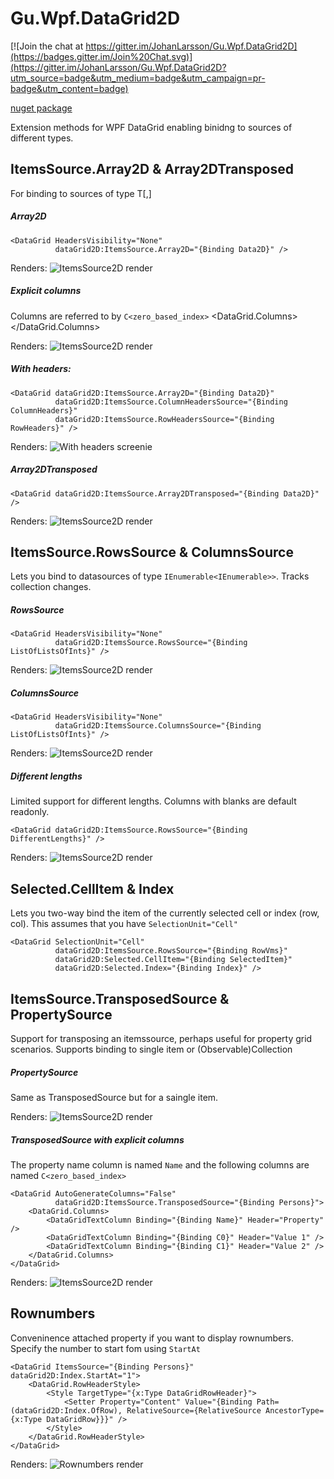 # Gu.Wpf.DataGrid2D

[![Join the chat at https://gitter.im/JohanLarsson/Gu.Wpf.DataGrid2D](https://badges.gitter.im/Join%20Chat.svg)](https://gitter.im/JohanLarsson/Gu.Wpf.DataGrid2D?utm_source=badge&utm_medium=badge&utm_campaign=pr-badge&utm_content=badge)

[nuget package](https://www.nuget.org/packages/Gu.Wpf.DataGrid2D/)

Extension methods for WPF DataGrid enabling binidng to sources of different types.

## ItemsSource.Array2D & Array2DTransposed
For binding to sources of type T[,]

##### Array2D
    <DataGrid HeadersVisibility="None"
              dataGrid2D:ItemsSource.Array2D="{Binding Data2D}" />

Renders:
![ItemsSource2D render](http://i.imgur.com/00325df.png)

##### Explicit columns
Columns are referred to by `C<zero_based_index>`
<DataGrid AutoGenerateColumns="False"
          dataGrid2D:ItemsSource.Array2DTransposed="{Binding Data2D}">
    <DataGrid.Columns>
        <DataGridTextColumn Binding="{Binding C0}" Header="Col 1" />
        <DataGridTextColumn Binding="{Binding C1}" Header="Col 2" />
        <DataGridTextColumn Binding="{Binding C2}" Header="Col 3" />
    </DataGrid.Columns>
</DataGrid>

Renders:
![ItemsSource2D render](http://i.imgur.com/IHvEI0c.png)

##### With headers:
```
<DataGrid dataGrid2D:ItemsSource.Array2D="{Binding Data2D}"
          dataGrid2D:ItemsSource.ColumnHeadersSource="{Binding ColumnHeaders}"
          dataGrid2D:ItemsSource.RowHeadersSource="{Binding RowHeaders}" />
```
Renders:
![With headers screenie](http://i.imgur.com/GtEOW5G.png)

##### Array2DTransposed
```
<DataGrid dataGrid2D:ItemsSource.Array2DTransposed="{Binding Data2D}" />
```
Renders:
![ItemsSource2D render](http://i.imgur.com/N6BJqIR.png)

## ItemsSource.RowsSource & ColumnsSource
Lets you bind to datasources of type `IEnumerable<IEnumerable>>`.
Tracks collection changes.

##### RowsSource
```
<DataGrid HeadersVisibility="None"
          dataGrid2D:ItemsSource.RowsSource="{Binding ListOfListsOfInts}" />
```

Renders:
![ItemsSource2D render](http://i.imgur.com/00325df.png)

##### ColumnsSource
```
<DataGrid HeadersVisibility="None"
          dataGrid2D:ItemsSource.ColumnsSource="{Binding ListOfListsOfInts}" />
```
Renders:
![ItemsSource2D render](http://i.imgur.com/N6BJqIR.png)

##### Different lengths
Limited support for different lengths. Columns with blanks are default readonly.

```
<DataGrid dataGrid2D:ItemsSource.RowsSource="{Binding DifferentLengths}" />
```

Renders:
![ItemsSource2D render](http://i.imgur.com/PPlT750.png)

## Selected.CellItem & Index
Lets you two-way bind the item of the currently selected cell or index (row, col).
This assumes that you have `SelectionUnit="Cell"` 
```
<DataGrid SelectionUnit="Cell"
          dataGrid2D:ItemsSource.RowsSource="{Binding RowVms}"
          dataGrid2D:Selected.CellItem="{Binding SelectedItem}"
          dataGrid2D:Selected.Index="{Binding Index}" />
``` 

## ItemsSource.TransposedSource & PropertySource
Support for transposing an itemssource, perhaps useful for property grid scenarios. Supports binding to single item or (Observable)Collection

##### PropertySource
Same as TransposedSource but for a saingle item.

<DataGrid dataGrid2D:ItemsSource.PropertySource="{Binding Person}">

Renders:
![ItemsSource2D render](http://i.imgur.com/sn8VNKG.png)

##### TransposedSource with explicit columns
The property name column is named `Name` and the following columns are named `C<zero_based_index>`
```
<DataGrid AutoGenerateColumns="False" 
          dataGrid2D:ItemsSource.TransposedSource="{Binding Persons}">
    <DataGrid.Columns>
        <DataGridTextColumn Binding="{Binding Name}" Header="Property" />
        <DataGridTextColumn Binding="{Binding C0}" Header="Value 1" />
        <DataGridTextColumn Binding="{Binding C1}" Header="Value 2" />
    </DataGrid.Columns>
</DataGrid>
```

Renders:
![ItemsSource2D render](http://i.imgur.com/ftkeyDu.png)

## Rownumbers
Conveninence attached property if you want to display rownumbers.
Specify the number to start fom using `StartAt` 
```
<DataGrid ItemsSource="{Binding Persons}" dataGrid2D:Index.StartAt="1">
    <DataGrid.RowHeaderStyle>
        <Style TargetType="{x:Type DataGridRowHeader}">
            <Setter Property="Content" Value="{Binding Path=(dataGrid2D:Index.OfRow), RelativeSource={RelativeSource AncestorType={x:Type DataGridRow}}}" />
        </Style>
    </DataGrid.RowHeaderStyle>
</DataGrid>
```
Renders:
![Rownumbers render](http://i.imgur.com/VkDap9E.png)
